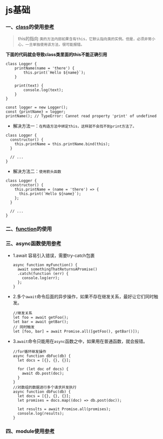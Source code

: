 # js基础

### 一、[class][class]的使用[参考][class-参考]

>this的指向
`类的方法内部如果含有this，它默认指向类的实例。但是，必须非常小心，一旦单独使用该方法，很可能报错。`

**下面的代码就会导致class类里面的this不能正确引用**
```
class Logger {
    printName(name = 'there') {
        this.print(`Hello ${name}`);
    }

    print(text) {
        console.log(text);
    }
}

const logger = new Logger();
const {printName} = logger;
printName(); // TypeError: Cannot read property 'print' of undefined
```

* 解决方法一：`在构造方法中绑定this，这样就不会找不到print方法了。`
```
class Logger {
  constructor() {
    this.printName = this.printName.bind(this);
  }

  // ...
}
```
* 解决方法二：`使用箭头函数`
```
class Logger {
  constructor() {
    this.printName = (name = 'there') => {
      this.print(`Hello ${name}`);
    };
  }

  // ...
}
```

### 二、[function][function]的使用

### 三、async函数使用[参考][async-参考]

* 1.await 容易引入错误，需要try-catch包裹
    ```
    async function myFunction() {
      await somethingThatReturnsAPromise()
      .catch(function (err) {
        console.log(err);
      };
    }
    ```
* 2.多个`await`命令后面的异步操作，如果不存在继发关系，最好让它们同时触发。
    ```
    //继发关系
    let foo = await getFoo();
    let bar = await getBar();
    // 同时触发
    let [foo, bar] = await Promise.all([getFoo(), getBar()]);
    ```
* 3.`await`命令只能用在`async`函数之中，如果用在普通函数，就会报错。
    ```
    //for循环继发操作
    async function dbFuc(db) {
      let docs = [{}, {}, {}];
    
      for (let doc of docs) {
        await db.post(doc);
      }
    }
    //对数组的数据进行多个请求并发执行
    async function dbFuc(db) {
      let docs = [{}, {}, {}];
      let promises = docs.map((doc) => db.post(doc));
    
      let results = await Promise.all(promises);
      console.log(results);
    }
    ```
### 四、module使用[参考][module-参考]

[class]:code/js-code/class.js
[function]:code/js-code/function.js
[async-参考]:http://jsrun.net/t/MZKKp
[class-参考]:http://jsrun.net/t/SZKKp
[module-参考]:http://jsrun.net/t/KgKKp
